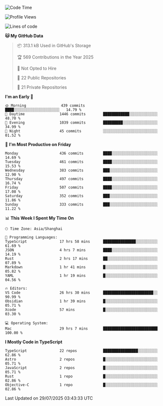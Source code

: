 <!--START_SECTION:waka-->
![Code Time](http://img.shields.io/badge/Code%20Time-3%2C920%20hrs%2023%20mins-blue)

![Profile Views](http://img.shields.io/badge/Profile%20Views-0-blue)

![Lines of code](https://img.shields.io/badge/From%20Hello%20World%20I%27ve%20Written-3.3%20million%20lines%20of%20code-blue)

**🐱 My GitHub Data** 

> 📦 313.1 kB Used in GitHub's Storage 
 > 
> 🏆 569 Contributions in the Year 2025
 > 
> 🚫 Not Opted to Hire
 > 
> 📜 22 Public Repositories 
 > 
> 🔑 21 Private Repositories 
 > 
**I'm an Early 🐤** 

```text
🌞 Morning                439 commits         ████░░░░░░░░░░░░░░░░░░░░░   14.79 % 
🌆 Daytime                1446 commits        ████████████░░░░░░░░░░░░░   48.70 % 
🌃 Evening                1039 commits        █████████░░░░░░░░░░░░░░░░   34.99 % 
🌙 Night                  45 commits          ░░░░░░░░░░░░░░░░░░░░░░░░░   01.52 % 
```
📅 **I'm Most Productive on Friday** 

```text
Monday                   436 commits         ████░░░░░░░░░░░░░░░░░░░░░   14.69 % 
Tuesday                  461 commits         ████░░░░░░░░░░░░░░░░░░░░░   15.53 % 
Wednesday                383 commits         ███░░░░░░░░░░░░░░░░░░░░░░   12.90 % 
Thursday                 497 commits         ████░░░░░░░░░░░░░░░░░░░░░   16.74 % 
Friday                   507 commits         ████░░░░░░░░░░░░░░░░░░░░░   17.08 % 
Saturday                 352 commits         ███░░░░░░░░░░░░░░░░░░░░░░   11.86 % 
Sunday                   333 commits         ███░░░░░░░░░░░░░░░░░░░░░░   11.22 % 
```


📊 **This Week I Spent My Time On** 

```text
🕑︎ Time Zone: Asia/Shanghai

💬 Programming Languages: 
TypeScript               17 hrs 58 mins      ███████████████░░░░░░░░░░   61.69 % 
JSON                     4 hrs 7 mins        ████░░░░░░░░░░░░░░░░░░░░░   14.19 % 
Rust                     2 hrs 17 mins       ██░░░░░░░░░░░░░░░░░░░░░░░   07.89 % 
Markdown                 1 hr 41 mins        █░░░░░░░░░░░░░░░░░░░░░░░░   05.82 % 
YAML                     1 hr 19 mins        █░░░░░░░░░░░░░░░░░░░░░░░░   04.56 % 

🔥 Editors: 
VS Code                  26 hrs 30 mins      ███████████████████████░░   90.99 % 
Obsidian                 1 hr 39 mins        █░░░░░░░░░░░░░░░░░░░░░░░░   05.71 % 
Xcode                    57 mins             █░░░░░░░░░░░░░░░░░░░░░░░░   03.30 % 

💻 Operating System: 
Mac                      29 hrs 7 mins       █████████████████████████   100.00 % 
```

**I Mostly Code in TypeScript** 

```text
TypeScript               22 repos            ████████████████░░░░░░░░░   62.86 % 
Astro                    2 repos             █░░░░░░░░░░░░░░░░░░░░░░░░   05.71 % 
JavaScript               2 repos             █░░░░░░░░░░░░░░░░░░░░░░░░   05.71 % 
Rust                     1 repo              █░░░░░░░░░░░░░░░░░░░░░░░░   02.86 % 
Objective-C              1 repo              █░░░░░░░░░░░░░░░░░░░░░░░░   02.86 % 
```




 Last Updated on 29/07/2025 03:43:33 UTC
<!--END_SECTION:waka-->